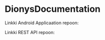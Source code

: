 # DionysDocumentation

Linkki Android Applicaation repoon: [](https://github.com/PudgeWorks/DionysAndroidApp)

Linkki REST API repoon: [](https://github.com/PudgeWorks/DnysRest)
